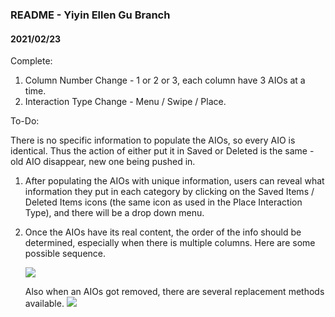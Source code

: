 ### README - Yiyin Ellen Gu Branch

#### 2021/02/23 

Complete: 

1. Column Number Change - 1 or 2 or 3, each column have 3 AIOs at a time.
2. Interaction Type Change - Menu / Swipe / Place.

To-Do: 

There is no specific information to populate the AIOs, so every AIO is identical. Thus the action of either put it in Saved or Deleted is the same - old AIO disappear, new one being pushed in. 

1. After populating the AIOs with unique information, users can reveal what information they put in each category by clicking on the Saved Items / Deleted Items icons (the same icon as used in the Place Interaction Type), and there will be a drop down menu.

2. Once the AIOs have its real content, the order of the info should be determined, especially when there is multiple columns. Here are some possible sequence.

   ![](https://i.imgur.com/Ga01DMT.png)

   Also when an AIOs got removed, there are several replacement methods available. ![](https://i.imgur.com/Ys05yka.png)